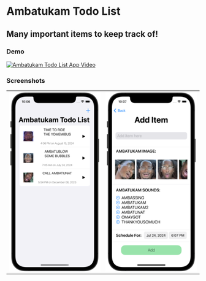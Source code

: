 #  Ambatukam Todo List

## Many important items to keep track of!

### Demo
[![Ambatukam Todo List App Video](https://img.youtube.com/vi/FfJuziTSeNE/0.jpg)](https://www.youtube.com/watch?v=FfJuziTSeNE)

### Screenshots
|   |   |
|---|---|
<img src="AmbatukamTodoList/Images/Screenshot1.png" alt="List view" width="350"/> | <img src="AmbatukamTodoList/Images/Screenshot2.png" alt="Add item to list view" width="350"/>
